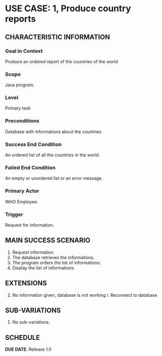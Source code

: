 # USE CASE: 1, Produce country reports

## CHARACTERISTIC INFORMATION

### Goal in Context

Produce an ordered report of the countries of the world

### Scope

Java program.

### Level

Primary task

### Preconditions

Database with informations about the countries.

### Success End Condition

An ordered list of all the countries in the world.

### Failed End Condition

An empty or unordered list or an error message.

### Primary Actor

WHO Employee.

### Trigger

Request for information.

## MAIN SUCCESS SCENARIO

1. Request information.
2. The database retrieves the informations.
3. The program orders the list of informations.
4. Display the list of informations.

## EXTENSIONS

2. No information given, database is not working
i. Reconnect to database

## SUB-VARIATIONS

1. No sub-variations.

## SCHEDULE

**DUE DATE**: Release 1.0
